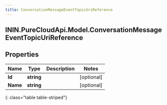 ```yaml
---
title: ConversationMessageEventTopicUriReference
---
```

## ININ.PureCloudApi.Model.ConversationMessageEventTopicUriReference

## Properties

|Name | Type | Description | Notes|
|------------ | ------------- | ------------- | -------------|
| **Id** | **string** |  | [optional] |
| **Name** | **string** |  | [optional] |
{: class="table table-striped"}


